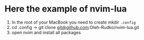 # Here the example of nvim-lua



1. In the root of your MacBook you need to create mkdir `.config`
2. cd .config -> git clone git@github.com:Oleh-Rudko/nvim-lua.git
3. open nvim and install all packages

